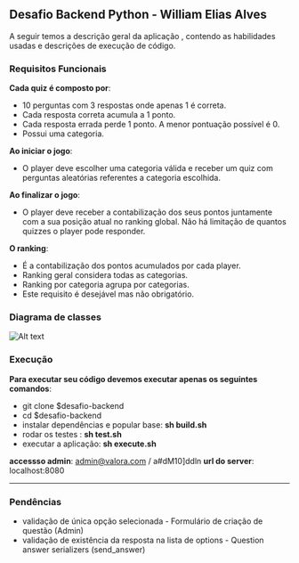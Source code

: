 ##  Desafio Backend Python - William Elias Alves

A seguir temos a descrição geral da aplicação , contendo as habilidades usadas e descrições de execução de código.


### Requisitos Funcionais

**Cada quiz é composto por**:

* 10 perguntas com 3 respostas onde apenas 1 é correta.
* Cada resposta correta acumula a 1 ponto.
* Cada resposta errada perde 1 ponto. A menor pontuação possível é 0.
* Possui uma categoria.

**Ao iniciar o jogo**:

* O player deve escolher uma categoria válida e receber um quiz com perguntas aleatórias referentes a categoria escolhida.

**Ao finalizar o jogo**:

* O player deve receber a contabilização dos seus pontos juntamente com a sua posição atual no ranking global. Não há limitação de quantos quizzes o player pode responder.

**O ranking**:

* É a contabilização dos pontos acumulados por cada player.
* Ranking geral considera todas as categorias.
* Ranking por categoria agrupa por categorias.
* Este requisito é desejável mas não obrigatório.

### Diagrama de classes

![Alt text](https://github.com/williamelias/desafio-backend/blob/dev/class_diagram.png)


### Execução

**Para executar seu código devemos executar apenas os seguintes comandos**:

* git clone $desafio-backend
* cd $desafio-backend
* instalar dependências e popular base: **sh build.sh**
* rodar os testes : **sh test.sh**
* executar a aplicação: **sh execute.sh**

**accessso admin**: admin@valora.com / a#dM10]ddln
**url do server**: localhost:8080
***

### Pendências

* validação de única opção selecionada - Formulário de criação de questão (Admin) 
* validação de existência da resposta na lista de options - Question answer serializers (send_answer)
